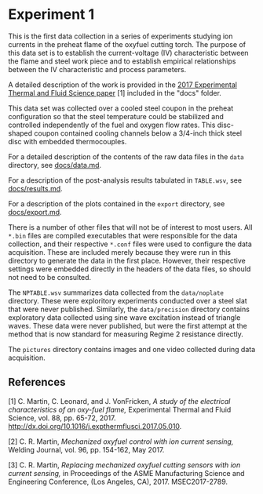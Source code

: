 # Experiment 1

This is the first data collection in a series of experiments studying ion currents in the preheat flame of the oxyfuel cutting torch.  The purpose of this data set is to establish the current-voltage (IV) characteristic between the flame and steel work piece and to establish empirical relationships between the IV characteristic and process parameters.

A detailed description of the work is provided in the [2017 Experimental Thermal and Fluid Science paper](./docs/2017_etfs.pdf) [1] included in the "docs" folder.

This data set was collected over a cooled steel coupon in the preheat configuration so that the steel temperature could be stabilized and controlled independently of the fuel and oxygen flow rates.  This disc-shaped coupon contained cooling channels below a 3/4-inch thick steel disc with embedded thermocouples.

For a detailed description of the contents of the raw data files in the `data` directory, see [docs/data.md](./docs/data.md).

For a description of the post-analysis results tabulated in `TABLE.wsv`, see [docs/results.md](./docs/results.md).

For a description of the plots contained in the `export` directory, see [docs/export.md](./docs/export.md).

There is a number of other files that will not be of interest to most users.  All `*.bin` files are compiled executables that were responsible for the data collection, and their respective `*.conf` files were used to configure the data acquisition.  These are included merely because they were run in this directory to generate the data in the first place.  However, their respective settings were embedded directly in the headers of the data files, so should not need to be consulted.

The `NPTABLE.wsv` summarizes data collected from the `data/noplate` directory.  These were exploritory experiments conducted over a steel slat that were never published.  Similarly, the `data/precision` directory contains exploratory data collected using sine wave excitation instead of triangle waves.  These data were never published, but were the first attempt at the method that is now standard for measuring Regime 2 resistance directly.

The `pictures` directory contains images and one video collected during data acquisition.

## References

[1] C. Martin, C. Leonard, and J. VonFricken, *A study of the electrical characteristics of an oxy-fuel flame,* Experimental Thermal and Fluid Science, vol. 88, pp. 65-72, 2017. http://dx.doi.org/10.1016/j.expthermflusci.2017.05.010.

[2] C. R. Martin, _Mechanized oxyfuel control with ion current sensing,_ Welding Journal, vol. 96, pp. 154-162, May 2017.

[3] C. R. Martin, _Replacing mechanized oxyfuel cutting sensors with ion current sensing,_ in Proceedings of the ASME Manufacturing Science and Engineering Conference, (Los Angeles, CA), 2017. MSEC2017-2789. 